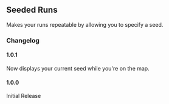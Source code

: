 ## Seeded Runs

Makes your runs repeatable by allowing you to specify a seed.

### Changelog

#### 1.0.1

Now displays your current seed while you're on the map.

#### 1.0.0

Initial Release